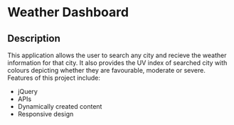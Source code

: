 # Weather Dashboard

## Description 

This application allows the user to search any city and recieve the weather information for that city. It also provides the UV index of searched city with colours depicting whether they are favourable, moderate or severe. Features of this project include:
* jQuery
* APIs
* Dynamically created content
* Responsive design